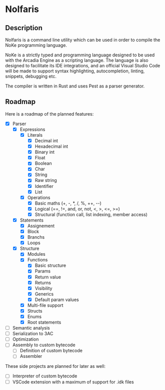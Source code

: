 # Nolfaris

## Description

Nolfaris is a command line utility which can be used in order to compile the NoKe programming language.

NoKe is a strictly typed and programming language designed to be used with the Arcadia Engine as a scripting language. The language is also designed to facilitate its IDE integrations, and an official Visual Studio Code will be made to support syntax highlighting, autocompletion, linting, snippets, debugging etc.

The compiler is written in Rust and uses Pest as a parser generator.

## Roadmap

Here is a roadmap of the planned features:

- [x] Parser
  - [x] Expressions
    - [x] Literals
      - [x] Decimal int
      - [x] Hexadecimal int
      - [x] Binary int
      - [x] Float
      - [x] Boolean
      - [x] Char
      - [x] String
      - [x] Raw string
      - [x] Identifier
      - [x] List
    - [x] Operations
      - [x] Basic maths (+, -, *, /, %, ++, --)
      - [x] Logical (==, !=, and, or, not, <, >, <=, >=)
      - [x] Structural (function call, list indexing, member access)
  - [x] Statements
    - [x] Assignement
    - [x] Block
    - [x] Branchs
    - [x] Loops
  - [x] Structure
    - [x] Modules
    - [x] Functions
      - [x] Basic structure
      - [x] Params
      - [x] Return value
      - [x] Returns
      - [x] Visibility
      - [x] Generics
      - [x] Default param values
    - [x] Multi-file support
    - [x] Structs
    - [x] Enums
    - [x] Root statements
- [ ] Semantic analysis
- [ ] Serialization to 3AC
- [ ] Optimization
- [ ] Assembly to custom bytecode
  - [ ] Definition of custom bytecode
  - [ ] Assembler

These side projects are planned for later as well:

- [ ] Interpreter of custom bytecode
- [ ] VSCode extension with a maximum of support for .idk files